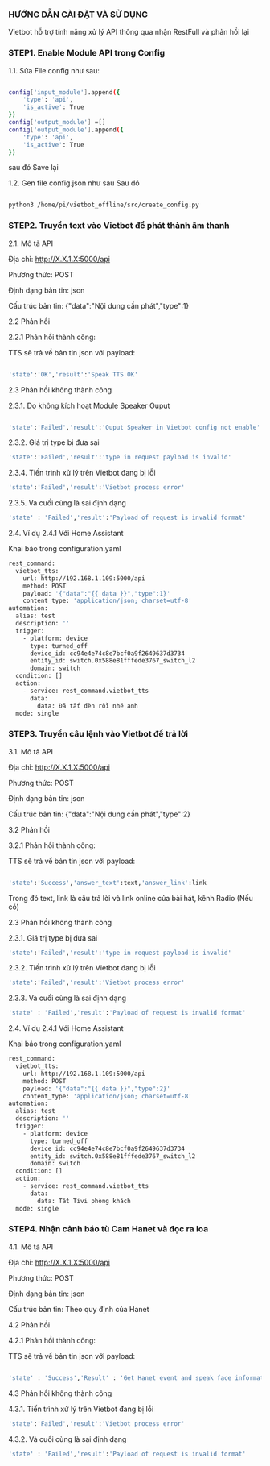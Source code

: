 ### HƯỚNG DẪN CÀI ĐẶT VÀ SỬ DỤNG
Vietbot hỗ trợ tính năng xử lý API thông qua nhận RestFull và phản hồi lại 

### STEP1. Enable Module API trong Config
1.1. Sửa File config như sau:
```sh

config['input_module'].append({
    'type': 'api',
    'is_active': True            
})
config['output_module'] =[]
config['output_module'].append({
    'type': 'api',
    'is_active': True            
})

```
sau đó Save lại

1.2. Gen file config.json như sau
Sau đó 

```sh

python3 /home/pi/vietbot_offline/src/create_config.py  

```

### STEP2. Truyền text vào Vietbot để phát thành âm thanh

2.1. Mô tả API

Địa chỉ: http://X.X.1.X:5000/api

Phương thức: POST

Định dạng bản tin: json

Cấu trúc bản tin: {"data":"Nội dung cần phát","type":1} 

2.2 Phản hồi

2.2.1 Phản hồi thành công: 

TTS sẽ trả về bản tin json với payload:

```sh

'state':'OK','result':'Speak TTS OK'

```
2.3 Phản hồi không thành công

2.3.1. Do không kích hoạt Module Speaker Ouput
```sh

'state':'Failed','result':'Ouput Speaker in Vietbot config not enable'

```
2.3.2. Giá trị type bị đưa sai

```sh
'state':'Failed','result':'type in request payload is invalid'

```

2.3.4. Tiến trình xử lý trên Vietbot đang bị lỗi 

```sh
'state':'Failed','result':'Vietbot process error'                        

```
2.3.5. Và cuối cùng là sai định dạng 

```sh
'state' : 'Failed','result':'Payload of request is invalid format' 

```
2.4. Ví dụ
2.4.1 Với Home Assistant

Khai báo trong configuration.yaml
```sh
rest_command:
  vietbot_tts:
    url: http://192.168.1.109:5000/api
    method: POST
    payload: '{"data":"{{ data }}","type":1}'
    content_type: 'application/json; charset=utf-8'
automation:
  alias: test
  description: ''
  trigger:
    - platform: device
      type: turned_off
      device_id: cc94e4e74c8e7bcf0a9f2649637d3734
      entity_id: switch.0x588e81fffede3767_switch_l2
      domain: switch
  condition: []
  action:
    - service: rest_command.vietbot_tts
      data:
        data: Đã tắt đèn rồi nhé anh 
  mode: single
```
### STEP3. Truyền câu lệnh vào Vietbot để trả lời

3.1. Mô tả API

Địa chỉ: http://X.X.1.X:5000/api

Phương thức: POST

Định dạng bản tin: json

Cấu trúc bản tin: {"data":"Nội dung cần phát","type":2} 

3.2 Phản hồi

3.2.1 Phản hồi thành công: 

TTS sẽ trả về bản tin json với payload:

```sh

'state':'Success','answer_text':text,'answer_link':link

```
Trong đó text, link là câu trả lời và link online của bài hát, kênh Radio (Nếu có)

2.3 Phản hồi không thành công

2.3.1. Giá trị type bị đưa sai

```sh
'state':'Failed','result':'type in request payload is invalid'

```

2.3.2. Tiến trình xử lý trên Vietbot đang bị lỗi 

```sh
'state':'Failed','result':'Vietbot process error'                        

```
2.3.3. Và cuối cùng là sai định dạng 

```sh
'state' : 'Failed','result':'Payload of request is invalid format' 

```

2.4. Ví dụ
2.4.1 Với Home Assistant

Khai báo trong configuration.yaml
```sh
rest_command:
  vietbot_tts:
    url: http://192.168.1.109:5000/api
    method: POST
    payload: '{"data":"{{ data }}","type":2}'
    content_type: 'application/json; charset=utf-8'
automation:
  alias: test
  description: ''
  trigger:
    - platform: device
      type: turned_off
      device_id: cc94e4e74c8e7bcf0a9f2649637d3734
      entity_id: switch.0x588e81fffede3767_switch_l2
      domain: switch
  condition: []
  action:
    - service: rest_command.vietbot_tts
      data:
        data: Tắt Tivi phòng khách 
  mode: single
```
### STEP4. Nhận cảnh báo tù Cam Hanet và đọc ra loa

4.1. Mô tả API

Địa chỉ: http://X.X.1.X:5000/api

Phương thức: POST

Định dạng bản tin: json

Cấu trúc bản tin: Theo quy định của Hanet

4.2 Phản hồi

4.2.1 Phản hồi thành công: 

TTS sẽ trả về bản tin json với payload:

```sh

'state' : 'Success','Result' : 'Get Hanet event and speak face information OK'

```
4.3 Phản hồi không thành công

4.3.1. Tiến trình xử lý trên Vietbot đang bị lỗi 

```sh
'state':'Failed','result':'Vietbot process error'                        

```
4.3.2. Và cuối cùng là sai định dạng 

```sh
'state' : 'Failed','result':'Payload of request is invalid format' 

```
